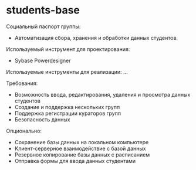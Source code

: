 # students-base
Социальный паспорт группы:
* Автоматизация сбора, хранения и обработки данных студентов.

Используемый инструмент для проектирования:
* Sybase Powerdesigner

Используемые инструменты для реализации:
...

Требования:
* Возможность ввода, редактирования, удаления и просмотра данных студентов
* Создание и поддержка нескольких групп
* Поддержка регистрации кураторов групп
* Безопасность данных

Опционально:
* Сохранение базы данных на локальном компьютере
* Клиент-серверное взаимодействие с базой данных
* Резервное копирование базы данных с расписанием
* Отправка формы для ввода данных студентами

